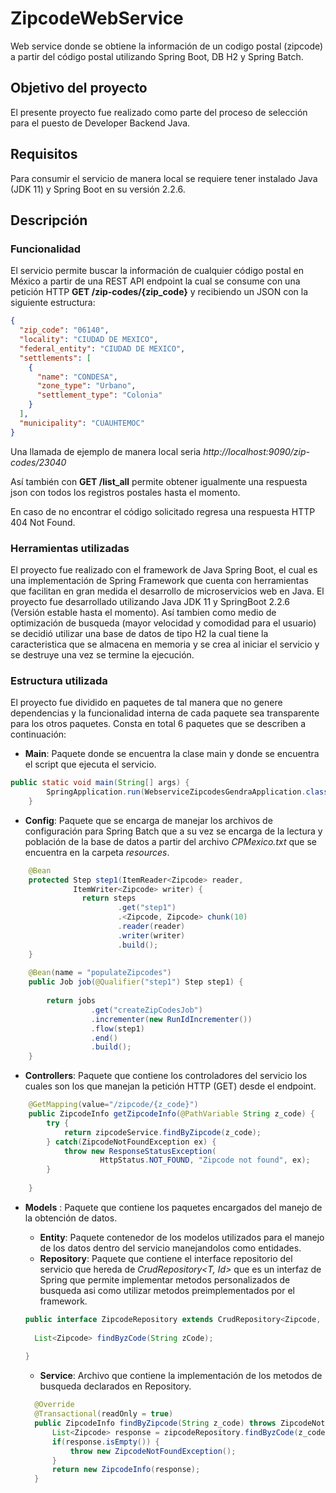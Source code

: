 # ZipcodeWebService
Web service donde se obtiene la información de un codigo postal (zipcode) a partir del código postal utilizando Spring Boot, DB H2 y Spring Batch.

## Objetivo del proyecto
El presente proyecto fue realizado como parte del proceso de selección para el puesto de Developer Backend Java.

## Requisitos
Para consumir el servicio de manera local se requiere tener instalado Java (JDK 11) y Spring Boot en su versión 2.2.6.

## Descripción

### Funcionalidad
El servicio permite buscar la información de cualquier código postal en México a partir de una REST API endpoint la cual se consume con una petición HTTP __GET /zip-codes/{zip_code}__ y recibiendo un JSON con la siguiente estructura:

```json
{
  "zip_code": "06140",
  "locality": "CIUDAD DE MEXICO",
  "federal_entity": "CIUDAD DE MEXICO",
  "settlements": [
    {
      "name": "CONDESA",
      "zone_type": "Urbano",
      "settlement_type": "Colonia"
    }
  ],
  "municipality": "CUAUHTEMOC"
}
```

Una llamada de ejemplo de manera local seria _http://localhost:9090/zip-codes/23040_

Así también con __GET /list_all__ permite obtener igualmente una respuesta json con todos los registros postales hasta el momento.

En caso de no encontrar el código solicitado regresa una respuesta HTTP 404 Not Found.

### Herramientas utilizadas
El proyecto fue realizado con el framework de Java Spring Boot, el cual es una implementación de Spring Framework que cuenta con herramientas que facilitan en gran medida el desarrollo de microservicios web en Java. El proyecto fue desarrollado utilizando Java JDK 11 y SpringBoot 2.2.6 (Versión estable hasta el momento). Así tambien como medio de optimización de busqueda (mayor velocidad y comodidad para el usuario) se decidió utilizar una base de datos de tipo H2 la cual tiene la caracteristica que se almacena en memoria y se crea al iniciar el servicio y se destruye una vez se termine la ejecución.

### Estructura utilizada
El proyecto fue dividido en paquetes de tal manera que no genere dependencias y la funcionalidad interna de cada paquete sea transparente para los otros paquetes. Consta en total 6 paquetes que se describen a continuación:
* __Main__: Paquete donde se encuentra la clase main y donde se encuentra el script que ejecuta el servicio.
```java
public static void main(String[] args) {
		SpringApplication.run(WebserviceZipcodesGendraApplication.class, args);
	}
 ```
 
* __Config__: Paquete que se encarga de manejar los archivos de configuración para Spring Batch que a su vez se encarga de la lectura y población de la base de datos a partir del archivo _CPMexico.txt_ que se encuentra en la carpeta _resources_.
```java
    @Bean
    protected Step step1(ItemReader<Zipcode> reader,
    	      ItemWriter<Zipcode> writer) {
    	        return steps
    	        		.get("step1")
    	        		.<Zipcode, Zipcode> chunk(10)
    	        		.reader(reader)
    	        		.writer(writer)
    	        		.build();
    }
    
    @Bean(name = "populateZipcodes")
    public Job job(@Qualifier("step1") Step step1) {
    	
		return jobs
				  .get("createZipCodesJob")
				  .incrementer(new RunIdIncrementer())
				  .flow(step1)
				  .end()
				  .build();
    }
 ```

* __Controllers__: Paquete que contiene los controladores del servicio los cuales son los que manejan la petición HTTP (GET) desde el endpoint.
```java
	@GetMapping(value="/zipcode/{z_code}")
	public ZipcodeInfo getZipcodeInfo(@PathVariable String z_code) {
		try {
			return zipcodeService.findByZipcode(z_code);
		} catch(ZipcodeNotFoundException ex) {
	        throw new ResponseStatusException(
	                HttpStatus.NOT_FOUND, "Zipcode not found", ex);
		}
		
	}
 ```
* __Models__ : Paquete que contiene los paquetes encargados del manejo de la obtención de datos.
  * __Entity__: Paquete contenedor de los modelos utilizados para el manejo de los datos dentro del servicio manejandolos como entidades.
  * __Repository__: Paquete que contiene el interface repositorio del servicio que hereda de _CrudRepository<T, Id>_ que es un interfaz de Spring que permite implementar metodos personalizados de busqueda asi como utilizar metodos preimplementados por el framework.
  
  ```java
  public interface ZipcodeRepository extends CrudRepository<Zipcode, Long>{
	
	List<Zipcode> findByzCode(String zCode);
	
  }
  ```
  * __Service__: Archivo que contiene la implementación de los metodos de busqueda declarados en Repository.
  
  ```java
  	@Override
	@Transactional(readOnly = true)
	public ZipcodeInfo findByZipcode(String z_code) throws ZipcodeNotFoundException {
		List<Zipcode> response = zipcodeRepository.findByzCode(z_code);
		if(response.isEmpty()) {
			throw new ZipcodeNotFoundException();
		}
		return new ZipcodeInfo(response);
	}
  ```
